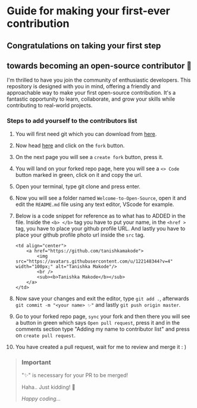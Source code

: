# Guide for making your first-ever contribution

## Congratulations on taking your first step
## towards becoming an open-source contributor 🚀

I'm thrilled to have you join the community of enthusiastic developers. This repository is designed with you in mind, offering a friendly and approachable way to make your first open-source contribution. It's a fantastic opportunity to learn, collaborate, and grow your skills while contributing to real-world projects.

### Steps to add yourself to the contributors list

1) You will first need git which you can download from [here](https://git-scm.com/downloads).

2) Now head [here](https://github.com/tanishkamakode/First-Contribution-to-Open-source) and click on the `fork` button.

3) On the next page you will see a `create fork` button, press it.

4) You will land on your forked repo page, here you will see a `<> Code` button marked in green, click on it and copy the url.

5) Open your terminal, type git clone <url you copied> and press enter.

6) Now you will see a folder named `Welcome-to-Open-Source`, open it and edit the `README.md` file using any text editor, VScode for example.

7) Below is a code snippet for reference as to what has to ADDED in the file. Inside the `<b> </b>` tag you have to put your name, in the `<href >` tag, you have to place your github profile URL. And lastly you have to place your github profile photo url inside the `src` tag.

   ```
   <td align="center">
       <a href="https://github.com/tanishkamakode">
           <img src="https://avatars.githubusercontent.com/u/122148344?v=4" width="100px;" alt="Tanishka Makode"/>
           <br />
           <sub><b>Tanishka Makode</b></sub>
       </a>
   </td>
   ```

8) Now save your changes and exit the editor, type `git add .`, afterwards `git commit -m "<your name> ✨"` and lastly `git push origin master`.

9) Go to your forked repo page, `sync` your fork and then there you will see a button in green which says `Open pull request`, press it and in the comments section type "Adding my name to contributor list" and press on `create pull request`.

10) You have created a pull request, wait for me to review and merge it : )

<!-- condensed for clarity! -->
<blockquote class="callout callout_default" theme="🎅">
  <h3>Important</h3>
  <p>"✨" is necessary for your PR to be merged!</p>
  <p>Haha.. Just kidding! 🤭</p>
  <p><i>Happy coding...<i></p>
</blockquote>
